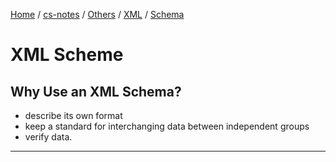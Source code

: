 [Home](https://mengxianbin.github.io) /
[cs-notes](https://mengxianbin.github.io/cs-notes/content) /
[Others](https://mengxianbin.github.io/cs-notes/content/Others) /
[XML](https://mengxianbin.github.io/cs-notes/content/Others/XML) /
[Schema](https://mengxianbin.github.io/cs-notes/content/Others/XML/Schema)

# XML Scheme

## Why Use an XML Schema?

* describe its own format
* keep a standard for interchanging data between independent groups
* verify data.

---
